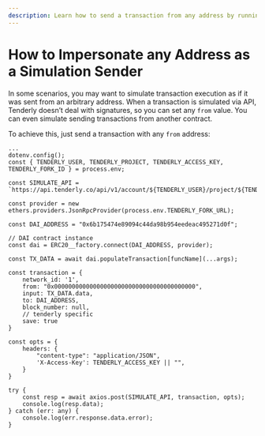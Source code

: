 ```yaml
---
description: Learn how to send a transaction from any address by running a simulation.
---
```


# How to Impersonate any Address as a Simulation Sender

In some scenarios, you may want to simulate transaction execution as if it was sent from an arbitrary address. When a transaction is simulated via API, Tenderly doesn’t deal with signatures, so you can set any `from` value. You can even simulate sending transactions from another contract.

To achieve this, just send a transaction with any `from` address:

```tsx
...
dotenv.config();
const { TENDERLY_USER, TENDERLY_PROJECT, TENDERLY_ACCESS_KEY, TENDERLY_FORK_ID } = process.env;

const SIMULATE_API = `https://api.tenderly.co/api/v1/account/${TENDERLY_USER}/project/${TENDERLY_PROJECT}/fork/${TENDERLY_FORK_ID}/simulate`;

const provider = new ethers.providers.JsonRpcProvider(process.env.TENDERLY_FORK_URL);

const DAI_ADDRESS = "0x6b175474e89094c44da98b954eedeac495271d0f";

// DAI contract instance
const dai = ERC20__factory.connect(DAI_ADDRESS, provider);

const TX_DATA = await dai.populateTransaction[funcName](...args);

const transaction = {
    network_id: '1',
    from: "0x0000000000000000000000000000000000000000",
    input: TX_DATA.data,
    to: DAI_ADDRESS,
    block_number: null,
    // tenderly specific
    save: true
}

const opts = {
    headers: {
        "content-type": "application/JSON",
        'X-Access-Key': TENDERLY_ACCESS_KEY || "",
    }
}

try {
    const resp = await axios.post(SIMULATE_API, transaction, opts);
    console.log(resp.data);
} catch (err: any) {
    console.log(err.response.data.error);
}

```
